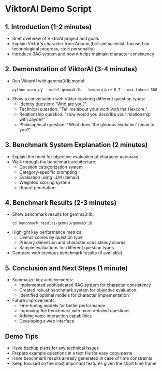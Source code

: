 # ViktorAI Demo Script

## 1. Introduction (1-2 minutes)
- Brief overview of ViktorAI project and goals
- Explain Viktor's character from Arcane (brilliant scientist, focused on technological progress, stoic personality)
- Introduce RAG system and how it helps maintain character consistency

## 2. Demonstration of ViktorAI (3-4 minutes)
- Run ViktorAI with gemma3:1b model:
  ```
  python main.py --model gemma3:1b --temperature 0.7 --max_tokens 500
  ```
- Show a conversation with Viktor covering different question types:
  - Identity question: "Who are you?"
  - Technical question: "Tell me about your work with the Hexcore."
  - Relationship question: "How would you describe your relationship with Jayce?"
  - Philosophical question: "What does 'the glorious evolution' mean to you?"

## 3. Benchmark System Explanation (2 minutes)
- Explain the need for objective evaluation of character accuracy
- Walk through the benchmark architecture:
  - Question categorization system
  - Category-specific prompting
  - Evaluation using LLM (llama3)
  - Weighted scoring system
  - Report generation

## 4. Benchmark Results (2-3 minutes)
- Show benchmark results for gemma3:1b:
  ```
  cd benchmark_results/gemma3/gemma3:1b
  ```
- Highlight key performance metrics:
  - Overall scores by question type
  - Primary dimension and character consistency scores
  - Sample evaluations for different question types
- Compare with previous benchmark results (if available)

## 5. Conclusion and Next Steps (1 minute)
- Summarize key achievements:
  - Implemented sophisticated RAG system for character consistency
  - Created robust benchmark system for objective evaluation
  - Identified optimal models for character implementation
- Future improvements:
  - Fine-tuning models for better performance
  - Improving the benchmark with more detailed questions
  - Adding voice interaction capabilities
  - Developing a web interface

## Demo Tips
- Have backup plans for any technical issues
- Prepare example questions in a text file for easy copy-paste
- Have benchmark results already generated in case of time constraints
- Keep focused on the most important features given the short time frame 